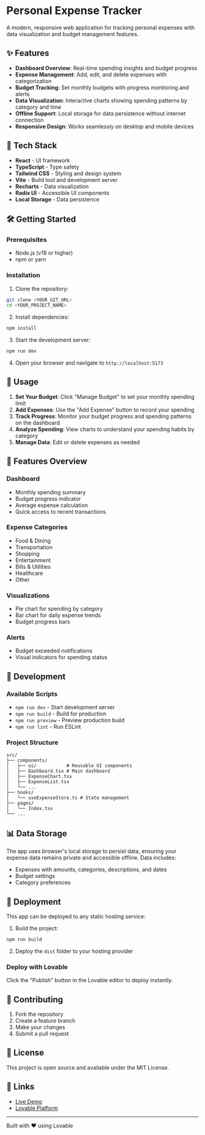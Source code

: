 # Personal Expense Tracker

A modern, responsive web application for tracking personal expenses with data visualization and budget management features.

## ✨ Features

- **Dashboard Overview**: Real-time spending insights and budget progress
- **Expense Management**: Add, edit, and delete expenses with categorization
- **Budget Tracking**: Set monthly budgets with progress monitoring and alerts
- **Data Visualization**: Interactive charts showing spending patterns by category and time
- **Offline Support**: Local storage for data persistence without internet connection
- **Responsive Design**: Works seamlessly on desktop and mobile devices

## 🚀 Tech Stack

- **React** - UI framework
- **TypeScript** - Type safety
- **Tailwind CSS** - Styling and design system
- **Vite** - Build tool and development server
- **Recharts** - Data visualization
- **Radix UI** - Accessible UI components
- **Local Storage** - Data persistence

## 🛠️ Getting Started

### Prerequisites

- Node.js (v18 or higher)
- npm or yarn

### Installation

1. Clone the repository:
```bash
git clone <YOUR_GIT_URL>
cd <YOUR_PROJECT_NAME>
```

2. Install dependencies:
```bash
npm install
```

3. Start the development server:
```bash
npm run dev
```

4. Open your browser and navigate to `http://localhost:5173`

## 📱 Usage

1. **Set Your Budget**: Click "Manage Budget" to set your monthly spending limit
2. **Add Expenses**: Use the "Add Expense" button to record your spending
3. **Track Progress**: Monitor your budget progress and spending patterns on the dashboard
4. **Analyze Spending**: View charts to understand your spending habits by category
5. **Manage Data**: Edit or delete expenses as needed

## 🎨 Features Overview

### Dashboard
- Monthly spending summary
- Budget progress indicator
- Average expense calculation
- Quick access to recent transactions

### Expense Categories
- Food & Dining
- Transportation
- Shopping
- Entertainment
- Bills & Utilities
- Healthcare
- Other

### Visualizations
- Pie chart for spending by category
- Bar chart for daily expense trends
- Budget progress bars

### Alerts
- Budget exceeded notifications
- Visual indicators for spending status

## 🔧 Development

### Available Scripts

- `npm run dev` - Start development server
- `npm run build` - Build for production
- `npm run preview` - Preview production build
- `npm run lint` - Run ESLint

### Project Structure

```
src/
├── components/
│   ├── ui/           # Reusable UI components
│   ├── Dashboard.tsx # Main dashboard
│   ├── ExpenseChart.tsx
│   ├── ExpenseList.tsx
│   └── ...
├── hooks/
│   └── useExpenseStore.ts # State management
├── pages/
│   └── Index.tsx
└── ...
```

## 📊 Data Storage

The app uses browser's local storage to persist data, ensuring your expense data remains private and accessible offline. Data includes:

- Expenses with amounts, categories, descriptions, and dates
- Budget settings
- Category preferences

## 🚀 Deployment

This app can be deployed to any static hosting service:

1. Build the project:
```bash
npm run build
```

2. Deploy the `dist` folder to your hosting provider

### Deploy with Lovable

Click the "Publish" button in the Lovable editor to deploy instantly.

## 🤝 Contributing

1. Fork the repository
2. Create a feature branch
3. Make your changes
4. Submit a pull request

## 📄 License

This project is open source and available under the MIT License.

## 🔗 Links

- [Live Demo](https://lovable.dev/projects/47b94d9f-0025-4e5f-a584-e9d820cba011)
- [Lovable Platform](https://lovable.dev)

---

Built with ❤️ using Lovable